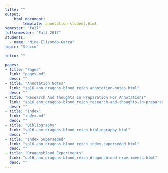 ```yaml
---
title: ""
output:
    html_document:
        template: annotation-student.html
semester: "fa17"
fullsemester: "Fall 2017"
students:
  - name: "Nina Elizondo-Garza"
topic: "Stucco"

intro: ""

pages:
- title: "Pages"
  link: "pages.md"
  desc: ""
- title: "Annotation Notes"
  link: "sp16_ann_dragons-blood_reich_annotation-notes.html"
  desc: ""
- title: "Research And Thoughts In Preparation For Annotations"
  link: "sp16_ann_dragons-blood_reich_research-and-thoughts-in-preparation-for-annotations.html"
  desc: ""
- title: "Index"
  link: "index.md"
  desc: ""
- title: "Bibliography"
  link: "sp16_ann_dragons-blood_reich_bibliography.html"
  desc: ""
- title: "Index Superseded"
  link: "sp16_ann_dragons-blood_reich_index-superseded.html"
  desc: ""
- title: "Dragonsblood Experiments"
  link: "sp16_ann_dragons-blood_reich_dragonsblood-experiments.html"
  desc: ""
---
```

